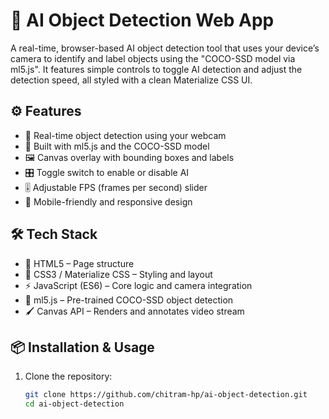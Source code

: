 # 🧠 AI Object Detection Web App

A real-time, browser-based AI object detection tool that uses your device’s camera to identify and label objects using the "COCO-SSD model via ml5.js". It features simple controls to toggle AI detection and adjust the detection speed, all styled with a clean Materialize CSS UI.

## ⚙️ Features

- 🎥 Real-time object detection using your webcam  
- 🧠 Built with ml5.js and the COCO-SSD model  
- 🖼️ Canvas overlay with bounding boxes and labels  
- 🎛️ Toggle switch to enable or disable AI  
- 🎚️ Adjustable FPS (frames per second) slider  
- 📱 Mobile-friendly and responsive design

## 🛠️ Tech Stack

- 🧱 HTML5 – Page structure  
- 🎨 CSS3 / Materialize CSS – Styling and layout  
- ⚡ JavaScript (ES6) – Core logic and camera integration  
- 🤖 ml5.js – Pre-trained COCO-SSD object detection  
- 🖌️ Canvas API – Renders and annotates video stream

## 📦 Installation & Usage

1. Clone the repository:
   ```bash
   git clone https://github.com/chitram-hp/ai-object-detection.git
   cd ai-object-detection

